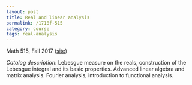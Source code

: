 ```yaml
---
layout: post
title: Real and linear analysis
permalink: /1718f-515
category: course
tags: real-analysis
---
```

Math 515, Fall 2017 ([site](http://github.com/scoskey/m515))<!--more-->

*Catalog description*: Lebesgue measure on the reals, construction of the Lebesgue integral and its basic properties. Advanced linear algebra and matrix analysis. Fourier analysis, introduction to functional analysis.
